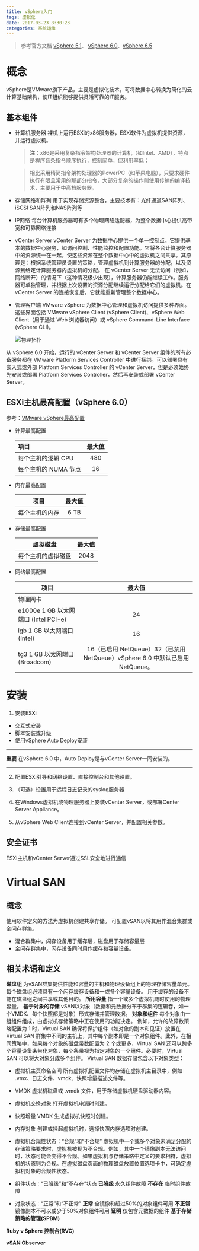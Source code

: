 ```yaml
---
title: vSphere入门
tags: 虚拟化
date: 2017-03-23 8:30:23
categories: 系统运维
---
```


> 参考官方文档 [vSphere 5.1](http://pubs.vmware.com/vsphere-51/index.jsp#com.vmware.vsphere.vcenterhost.doc/GUID-302A4F73-CA2D-49DC-8727-81052727A763.html)、 [vSphere 6.0](http://pubs.vmware.com/vsphere-60/index.jsp#com.vmware.vsphere.install.doc/GUID-78933728-7F02-43AF-ABD8-0BDCE10418A6.html)、[vSphere 6.5](http://pubs.vmware.com/vsphere-65/index.jsp#com.vmware.vsphere.install.doc/GUID-78933728-7F02-43AF-ABD8-0BDCE10418A6.html)

<!--more-->
# 概念
vSphere是VMware旗下产品，主要是虚拟化技术，可将数据中心转换为简化的云计算基础架构，使IT组织能够提供灵活可靠的IT服务。
## 基本组件
- 计算机服务器
    裸机上运行ESXi的x86服务器，ESXi软件为虚拟机提供资源，并运行虚拟机。

  > **注**：x86是采用复杂指令架构处理器的计算机（如Intel、AMD），特点是程序各条指令顺序执行，控制简单，但利用率低；

  > 相比采用精简指令架构处理器的PowerPC（如苹果电脑），只要求硬件执行有限且常用的那部分指令，大部分复杂的操作则使用传输的编译技术，主要用于中高档服务器。
- 存储网络和阵列
    用于实现存储资源整合，主要技术有：光纤通道SAN阵列、iSCSI SAN阵列和NAS阵列等 
- IP网络
    每台计算机服务器可有多个物理网络适配器，为整个数据中心提供高带宽和可靠网络连接
- vCenter Server
    vCenter Server 为数据中心提供一个单一控制点。它提供基本的数据中心服务，如访问控制、性能监控和配置功能。它将各台计算服务器中的资源统一在一起，使这些资源在整个数据中心中的虚拟机之间共享。其原理是：根据系统管理员设置的策略，管理虚拟机到计算服务器的分配，以及资源到给定计算服务器内虚拟机的分配。
    在 vCenter Server 无法访问（例如，网络断开）的情况下（这种情况极少出现），计算服务器仍能继续工作。服务器可单独管理，并根据上次设置的资源分配继续运行分配给它们的虚拟机。在 vCenter Server 的连接恢复后，它就能重新管理整个数据中心。
- 管理客户端
    VMware vSphere 为数据中心管理和虚拟机访问提供多种界面。这些界面包括 VMware vSphere Client (vSphere Client)、vSphere Web Client（用于通过 Web 浏览器访问）或 vSphere Command-Line Interface (vSphere CLI)。

  ![物理拓扑](http://pubs.vmware.com/vsphere-51/topic/com.vmware.vsphere.vcenterhost.doc/GUID-35CAADED-7217-4186-80B4-DC9E5B3DBCFB-high.png)

从 vSphere 6.0 开始，运行的 vCenter Server 和 vCenter Server 组件的所有必备服务都在 VMware Platform Services Controller 中进行捆绑。可以部署具有嵌入式或外部 Platform Services Controller 的 vCenter Server，但是必须始终先安装或部署 Platform Services Controller，然后再安装或部署 vCenter Server。

## ESXi主机最高配置（vSphere 6.0）

参考：[VMware vSphere最高配置](https://docs.vmware.com/cn/VMware-vSphere/6.0/com.vmware.vsphere.configmax.doc/GUID-962CDBD6-577D-4B3A-B50E-E6BF9A0B3CB8.html)

- 计算最高配置

  | 项目            | 最大值  |
  | :------------ | :--: |
  | 每个主机的逻辑 CPU   | 480  |
  | 每个主机的 NUMA 节点 |  16  |

- 内存最高配置

  | 项目      | 最大值  |
  | ------- | :--: |
  | 每个主机的内存 | 6 TB |

- 存储最高配置

  | 虚拟磁盘      | 最大值  |
  | --------- | :--: |
  | 每个主机的虚拟磁盘 | 2048 |

- 网络最高配置

  | 项目                              |                   最大值                    |
  | ------------------------------- | :--------------------------------------: |
  | 物理网卡                            |                                          |
  | e1000e 1 GB 以太网端口 (Intel PCI-e) |                    24                    |
  | igb 1 GB 以太网端口 (Intel)          |                    16                    |
  | tg3 1 GB 以太网端口 (Broadcom)       | 16（已启用 NetQueue）32（已禁用 NetQueue）vSphere 6.0 中默认已启用 NetQueue。 |


# 安装
1. 安装ESXi
- 交互式安装
- 脚本安装或升级
- 使用vSphere Auto Deploy安装

---
**重要**
在vSphere 6.0 中，Auto Deploy是与vCenter Server一同安装的。

---

2. 配置ESXi引导和网络设置、直接控制台和其他设置。

3. （可选）设置用于远程日志记录的syslog服务器

4. 在Windows虚拟机或物理服务器上安装vCenter Server，或部署Center Server Appliance。

5. 从vSphere Web Client连接到vCenter Server，并配置相关参数。

## 安全证书
ESXi主机和vCenter Server通过SSL安全地进行通信

# Virtual SAN
## 概念
使用软件定义的方法为虚拟机创建共享存储。
可配置vSAN以将其用作混合集群或全闪存群集。
- 混合群集中，闪存设备用于缓存层，磁盘用于存储容量层
- 全闪存群集中，闪存设备同时用作缓存和容量设备。
## 相关术语和定义
**磁盘组**
为vSAN群集提供性能和容量的主机和物理设备组上的物理存储容量单元。
每个磁盘组必须具有一个闪存缓存设备和一或多个容量设备。
用于缓存的设备不能在磁盘组之间共享或其他目的。
**所用容量**
指一个或多个虚拟机随时使用的物理容量。
**基于对象的存储**
vSAN以对象（数据和元数据分布于群集的逻辑卷，如一个VMDK、每个快照都是对象）形式存储并管理数据。
**对象和组件**
每个对象由一组组件组成，由虚拟机存储策略中正在使用的功能决定。
例如，允许的故障数策略配置为 1 时，Virtual SAN 确保将保护组件（如对象的副本和见证）放置在 Virtual SAN 群集中不同的主机上，其中每个副本即是一个对象组件。此外，在相同策略中，如果每个对象的磁盘带数配置为 2 个或更多，Virtual SAN 还可以跨多个容量设备条带化对象，每个条带视为指定对象的一个组件。必要时，Virtual SAN 可以将大对象分成多个组件。
Virtual SAN 数据存储包含以下对象类型：
- 虚拟机主页命名空间
  所有虚拟机配置文件均存储在虚拟机主目录中，例如 .vmx、日志文件、vmdk、快照增量描述文件等。
- VMDK
  虚拟机磁盘或 .vmdk 文件，用于存储虚拟机硬盘驱动器内容。
- 虚拟机交换对象
  打开虚拟机电源时创建。
- 快照增量 VMDK
  生成虚拟机快照时创建。
- 内存对象
  创建或挂起虚拟机时，选择快照内存选项时创建。
- 虚拟机合规性状态：“合规”和“不合规”
  虚拟机中一个或多个对象未满足分配的存储策略要求时，虚拟机被视为不合规。例如，其中一个镜像副本无法访问时，状态可能会变得不合规。如果虚拟机与存储策略中定义的要求相符，虚拟机的状态则为合规。在虚拟磁盘页面的物理磁盘放置位置选项卡中，可确定虚拟机对象的合规性状态。
- 组件状态：“已降级”和“不存在”状态
  **已降级**
  永久组件故障
  **不存在**
  临时组件故障

- 对象状态：“正常”和“不正常”
  **正常**
  全镜像和超过50%的对象组件可用
  **不正常**
  镜像副本不可以或少于50%对象组件可用
  **证明**
  仅包含元数据的组件
  **基于存储策略的管理(SPBM)**

**Ruby v Sphere 控制台(RVC)**

**vSAN Observer**

